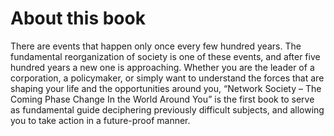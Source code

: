 # About this book

There are events that happen only once every few hundred years. The fundamental reorganization of society is one of these events, and after five hundred years a new one is approaching. Whether you are the leader of a corporation, a policymaker, or simply want to understand the forces that are shaping your life and the opportunities around you, “Network Society – The Coming Phase Change In the World Around You” is the first book to serve as fundamental guide deciphering previously difficult subjects, and allowing you to take action in a future-proof manner.